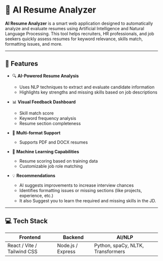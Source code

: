 # 🧠 AI Resume Analyzer

**AI Resume Analyzer** is a smart web application designed to automatically analyze and evaluate resumes using Artificial Intelligence and Natural Language Processing. This tool helps recruiters, HR professionals, and job seekers quickly assess resumes for keyword relevance, skills match, formatting issues, and more.

---

## 🚀 Features

- 🔍 **AI-Powered Resume Analysis**
  - Uses NLP techniques to extract and evaluate candidate information
  - Highlights key strengths and missing skills based on job descriptions

- 📊 **Visual Feedback Dashboard**
  - Skill match score
  - Keyword frequency analysis
  - Resume section completeness

- 📁 **Multi-format Support**
  - Supports PDF and DOCX resumes

- 🧠 **Machine Learning Capabilities**
  - Resume scoring based on training data
  - Customizable job role matching

- 💡 **Recommendations**
  - AI suggests improvements to increase interview chances
  - Identifies formatting issues or missing sections (like projects, experience, etc.)
  - It also Suggest you to learn the required and missing skills in the JD.

---

## 💻 Tech Stack

| Frontend | Backend | AI/NLP |
|----------|---------|--------|
| React / Vite / Tailwind CSS | Node.js / Express | Python, spaCy, NLTK, Transformers |


